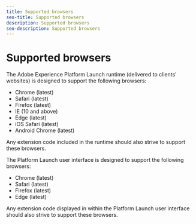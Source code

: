 ```yaml
---
title: Supported browsers
seo-title: Supported browsers
description: Supported browsers
seo-description: Supported browsers
---
```


# Supported browsers

The Adobe Experience Platform Launch runtime (delivered to clients' websites) is designed to support the following browsers:

- Chrome (latest)
- Safari (latest)
- Firefox (latest)
- IE (10 and above)
- Edge (latest)
- iOS Safari (latest)
- Android Chrome (latest)

Any extension code included in the runtime should also strive to support these browsers.

The Platform Launch user interface is designed to support the following browsers:

- Chrome (latest)
- Safari (latest)
- Firefox (latest)
- Edge (latest)

Any extension code displayed in within the Platform Launch user interface should also strive to support these browsers.

